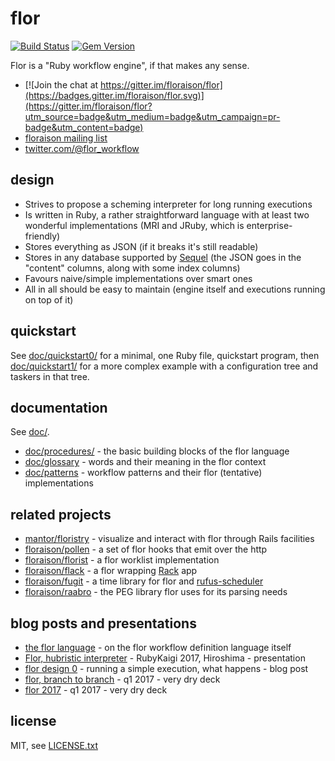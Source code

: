 
# flor

[![Build Status](https://secure.travis-ci.org/floraison/flor.svg)](http://travis-ci.org/floraison/flor)
[![Gem Version](https://badge.fury.io/rb/flor.svg)](http://badge.fury.io/rb/flor)

Flor is a "Ruby workflow engine", if that makes any sense.

* [![Join the chat at https://gitter.im/floraison/flor](https://badges.gitter.im/floraison/flor.svg)](https://gitter.im/floraison/flor?utm_source=badge&utm_medium=badge&utm_campaign=pr-badge&utm_content=badge)
* [floraison mailing list](https://groups.google.com/forum/#!forum/floraison)
* [twitter.com/@flor_workflow](https://twitter.com/flor_workflow)


## design

* Strives to propose a scheming interpreter for long running executions
* Is written in Ruby, a rather straightforward language with at least two
  wonderful implementations (MRI and JRuby, which is enterprise-friendly)
* Stores everything as JSON (if it breaks it's still readable)
* Stores in any database supported by [Sequel](http://sequel.jeremyevans.net/)
  (the JSON goes in the "content" columns, along with some index columns)
* Favours naive/simple implementations over smart ones
* All in all should be easy to maintain (engine itself and executions running
  on top of it)


## quickstart

See [doc/quickstart0/](doc/quickstart0/) for a minimal, one Ruby file, quickstart program, then [doc/quickstart1/](doc/quickstart1/) for a more complex example with a configuration tree and taskers in that tree.


## documentation

See [doc/](doc/).

* [doc/procedures/](doc/procedures/#procedures) - the basic building blocks of the flor language
* [doc/glossary](doc/glossary.md) - words and their meaning in the flor context
* [doc/patterns](doc/patterns.md) - workflow patterns and their flor (tentative) implementations


## related projects

* [mantor/floristry](https://github.com/mantor/floristry) - visualize and interact with flor through Rails facilities
* [floraison/pollen](https://github.com/floraison/pollen) - a set of flor hooks that emit over the http
* [floraison/florist](https://github.com/floraison/florist) - a flor worklist implementation
* [floraison/flack](https://github.com/floraison/flack) - a flor wrapping [Rack](https://github.com/rack/rack) app
* [floraison/fugit](https://github.com/floraison/fugit) - a time library for flor and [rufus-scheduler](https://github.com/jmettraux/rufus-scheduler)
* [floraison/raabro](https://github.com/floraison/raabro) - the PEG library flor uses for its parsing needs


## blog posts and presentations

* [the flor language](http://jmettraux.skepti.ch/20180927.html?t=the_flor_language) - on the flor workflow definition language itself
* [Flor, hubristic interpreter](http://rubykaigi.org/2017/presentations/jmettraux.html) - RubyKaigi 2017, Hiroshima - presentation
* [flor design 0](http://jmettraux.skepti.ch/20171021.html?t=flor_design_0&f=readme) - running a simple execution, what happens - blog post
* [flor, branch to branch](https://speakerdeck.com/jmettraux/flor-branch-to-branch) - q1 2017 - very dry deck
* [flor 2017](https://speakerdeck.com/jmettraux/flor-2017) - q1 2017 - very dry deck


## license

MIT, see [LICENSE.txt](LICENSE.txt)

